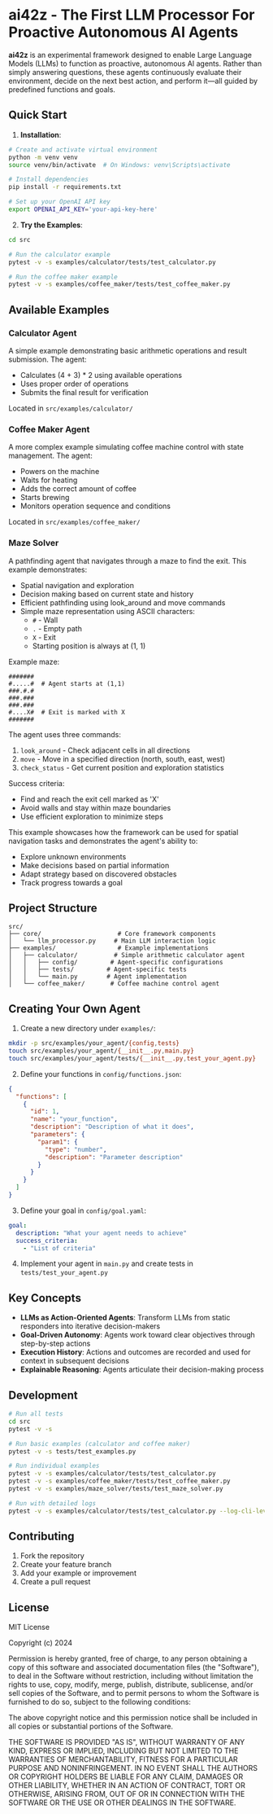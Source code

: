 # ai42z - The First LLM Processor For Proactive Autonomous AI Agents

**ai42z** is an experimental framework designed to enable Large Language Models (LLMs) to function as proactive, autonomous AI agents. Rather than simply answering questions, these agents continuously evaluate their environment, decide on the next best action, and perform it—all guided by predefined functions and goals.

## Quick Start

1. **Installation**:
```bash
# Create and activate virtual environment
python -m venv venv
source venv/bin/activate  # On Windows: venv\Scripts\activate

# Install dependencies
pip install -r requirements.txt

# Set up your OpenAI API key
export OPENAI_API_KEY='your-api-key-here'
```

2. **Try the Examples**:
```bash
cd src

# Run the calculator example
pytest -v -s examples/calculator/tests/test_calculator.py

# Run the coffee maker example
pytest -v -s examples/coffee_maker/tests/test_coffee_maker.py
```

## Available Examples

### Calculator Agent
A simple example demonstrating basic arithmetic operations and result submission. The agent:
- Calculates (4 + 3) * 2 using available operations
- Uses proper order of operations
- Submits the final result for verification

Located in `src/examples/calculator/`

### Coffee Maker Agent
A more complex example simulating coffee machine control with state management. The agent:
- Powers on the machine
- Waits for heating
- Adds the correct amount of coffee
- Starts brewing
- Monitors operation sequence and conditions

Located in `src/examples/coffee_maker/`

### Maze Solver
A pathfinding agent that navigates through a maze to find the exit. This example demonstrates:
- Spatial navigation and exploration
- Decision making based on current state and history
- Efficient pathfinding using look_around and move commands
- Simple maze representation using ASCII characters:
  - `#` - Wall
  - `.` - Empty path
  - `X` - Exit
  - Starting position is always at (1, 1)

Example maze:
```
#######
#.....#  # Agent starts at (1,1)
###.#.#
###.###
###.###
#....X#  # Exit is marked with X
####### 
```

The agent uses three commands:
1. `look_around` - Check adjacent cells in all directions
2. `move` - Move in a specified direction (north, south, east, west)
3. `check_status` - Get current position and exploration statistics

Success criteria:
- Find and reach the exit cell marked as 'X'
- Avoid walls and stay within maze boundaries
- Use efficient exploration to minimize steps

This example showcases how the framework can be used for spatial navigation tasks and demonstrates the agent's ability to:
- Explore unknown environments
- Make decisions based on partial information
- Adapt strategy based on discovered obstacles
- Track progress towards a goal

## Project Structure
```
src/
├── core/                     # Core framework components
│   └── llm_processor.py     # Main LLM interaction logic
├── examples/                 # Example implementations
│   ├── calculator/          # Simple arithmetic calculator agent
│   │   ├── config/         # Agent-specific configurations
│   │   ├── tests/         # Agent-specific tests
│   │   └── main.py        # Agent implementation
│   └── coffee_maker/       # Coffee machine control agent
```

## Creating Your Own Agent

1. Create a new directory under `examples/`:
```bash
mkdir -p src/examples/your_agent/{config,tests}
touch src/examples/your_agent/{__init__.py,main.py}
touch src/examples/your_agent/tests/{__init__.py,test_your_agent.py}
```

2. Define your functions in `config/functions.json`:
```json
{
  "functions": [
    {
      "id": 1,
      "name": "your_function",
      "description": "Description of what it does",
      "parameters": {
        "param1": {
          "type": "number",
          "description": "Parameter description"
        }
      }
    }
  ]
}
```

3. Define your goal in `config/goal.yaml`:
```yaml
goal:
  description: "What your agent needs to achieve"
  success_criteria:
    - "List of criteria"
```

4. Implement your agent in `main.py` and create tests in `tests/test_your_agent.py`

## Key Concepts

- **LLMs as Action-Oriented Agents**: Transform LLMs from static responders into iterative decision-makers
- **Goal-Driven Autonomy**: Agents work toward clear objectives through step-by-step actions
- **Execution History**: Actions and outcomes are recorded and used for context in subsequent decisions
- **Explainable Reasoning**: Agents articulate their decision-making process

## Development

```bash
# Run all tests
cd src
pytest -v -s

# Run basic examples (calculator and coffee maker)
pytest -v -s tests/test_examples.py

# Run individual examples
pytest -v -s examples/calculator/tests/test_calculator.py
pytest -v -s examples/coffee_maker/tests/test_coffee_maker.py
pytest -v -s examples/maze_solver/tests/test_maze_solver.py

# Run with detailed logs
pytest -v -s examples/calculator/tests/test_calculator.py --log-cli-level=DEBUG
```

## Contributing

1. Fork the repository
2. Create your feature branch
3. Add your example or improvement
4. Create a pull request

## License

MIT License

Copyright (c) 2024

Permission is hereby granted, free of charge, to any person obtaining a copy
of this software and associated documentation files (the "Software"), to deal
in the Software without restriction, including without limitation the rights
to use, copy, modify, merge, publish, distribute, sublicense, and/or sell
copies of the Software, and to permit persons to whom the Software is
furnished to do so, subject to the following conditions:

The above copyright notice and this permission notice shall be included in all
copies or substantial portions of the Software.

THE SOFTWARE IS PROVIDED "AS IS", WITHOUT WARRANTY OF ANY KIND, EXPRESS OR
IMPLIED, INCLUDING BUT NOT LIMITED TO THE WARRANTIES OF MERCHANTABILITY,
FITNESS FOR A PARTICULAR PURPOSE AND NONINFRINGEMENT. IN NO EVENT SHALL THE
AUTHORS OR COPYRIGHT HOLDERS BE LIABLE FOR ANY CLAIM, DAMAGES OR OTHER
LIABILITY, WHETHER IN AN ACTION OF CONTRACT, TORT OR OTHERWISE, ARISING FROM,
OUT OF OR IN CONNECTION WITH THE SOFTWARE OR THE USE OR OTHER DEALINGS IN THE
SOFTWARE.
